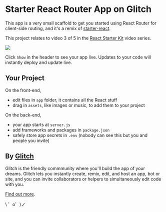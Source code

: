Starter React Router App on Glitch
==================================

This app is a very small scaffold to get you started using React Router for client-side routing, and it's a remix of [starter-react](https://starter-react.glitch.me).

This project relates to video 3 of 5 in the [React Starter Kit](https://glitch.com/react-starter-kit) video series.

[![](https://cdn.glitch.com/6ca79164-3a1d-4196-a22c-3f64876db399%2Freact-router.png?1513175186906)](https://www.youtube.com/watch?v=1CqzaPTblcQ)

Click `Show` in the header to see your app live. Updates to your code will instantly deploy and update live.

Your Project
------------

On the front-end,
- edit files in `app` folder, it contains all the React stuff
- drag in `assets`, like images or music, to add them to your project

On the back-end,
- your app starts at `server.js`
- add frameworks and packages in `package.json`
- safely store app secrets in `.env` (nobody can see this but you and people you invite)

By [Glitch](https://glitch.com/)
-------------------

Glitch is the friendly commmunity where you'll build the app of your dreams. Glitch lets you instantly create, remix, edit, and host an app, bot or site, and you can invite collaborators or helpers to simultaneously edit code with you.

[Find out more](https://glitch.com/about).

\ ゜o゜)ノ
